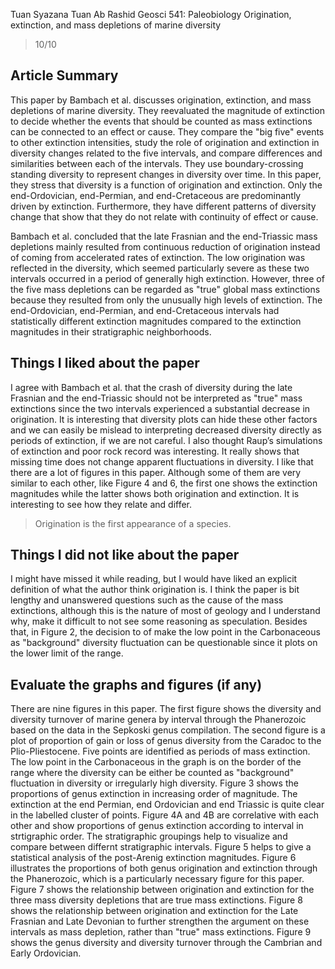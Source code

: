 Tuan Syazana Tuan Ab Rashid
Geosci 541: Paleobiology
Origination, extinction, and mass depletions of marine diversity

> 10/10
 
## Article Summary

This paper by Bambach et al. discusses origination, extinction, and mass depletions of marine diversity. They reevaluated the magnitude of extinction to decide whether the events that should be counted as mass extinctions can be connected to an effect or cause. They compare the "big five" events to other extinction intensities, study the role of origination and extinction in diversity changes related to the five intervals, and compare differences and similarities between each of the intervals. They use boundary-crossing standing diversity to represent changes in diversity over time. In this paper, they stress that diversity is a function of origination and extinction. Only the end-Ordovician, end-Permian, and end-Cretaceous are predominantly driven by extinction. Furthermore, they have different patterns of diversity change that show that they do not relate with continuity of effect or cause. 

Bambach et al. concluded that the late Frasnian and the end-Triassic mass depletions mainly resulted from continuous reduction of origination instead of coming from accelerated rates of extinction. The low origination was reflected in the diversity, which seemed particularly severe as these two intervals occurred in a period of generally high extinction. However, three of the five mass depletions can be regarded as "true" global mass extinctions because they resulted from only the unusually high levels of extinction. The end-Ordovician, end-Permian, and end-Cretaceous intervals had statistically different extinction magnitudes compared to the extinction magnitudes in their stratigraphic neighborhoods. 

## Things I liked about the paper
      
I agree with Bambach et al. that the crash of diversity during the late Frasnian and the end-Triassic should not be interpreted as "true" mass extinctions since the two intervals experienced a substantial decrease in origination. It is interesting that diversity plots can hide these other factors and we can easily be mislead to interpreting decreased diversity directly as periods of extinction, if we are not careful. I also thought Raup’s simulations of extinction and poor rock record was interesting. It really shows that missing time does not change apparent fluctuations in diversity. I like that there are a lot of figures in this paper. Although some of them are very similar to each other, like Figure 4 and 6, the first one shows the extinction magnitudes while the latter shows both origination and extinction. It is interesting to see how they relate and differ.

> Origination is the first appearance of a species.

## Things I did not like about the paper

I might have missed it while reading, but I would have liked an explicit definition of what the author think origination is. I think the paper is bit lengthy and unanswered questions such as the cause of the mass extinctions, although this is the nature of most of geology and I understand why, make it difficult to not see some reasoning as speculation. Besides that, in Figure 2, the decision to of make the low point in the Carbonaceous as "background" diversity fluctuation can be questionable since it plots on the lower limit of the range. 

## Evaluate the graphs and figures (if any)

There are nine figures in this paper. The first figure shows the diversity and diversity turnover of marine genera by interval through the Phanerozoic based on the data in the Sepkoski genus compilation. The second figure is a plot of proportion of gain or loss of genus diversity from the Caradoc to the Plio-Pliestocene. Five points are identified as periods of mass extinction. The low point in the Carbonaceous in the graph is on the border of the range where the diversity can be either be counted as "background" fluctuation in diversity or irregularly high diversity. Figure 3 shows the proportions of genus extinction in increasing order of magnitude. The extinction at the end Permian, end Ordovician and end Triassic is quite clear in the labelled cluster of points. Figure 4A and 4B are correlative with each other and show proportions of genus extinction according to interval in strtigraphic order. The stratigraphic groupings help to visualize and compare between differnt stratigraphic intervals. Figure 5 helps to give a statistical analysis of the post-Arenig extinction magnitudes. Figure 6 illustrates the proportions of both genus origination and extinction through the Phanerozoic, which is a particularly necessary figure for this paper. Figure 7 shows the relationship between origination and extinction for the three mass diversity depletions that are true mass extinctions. Figure 8 shows the relationship between origination and extinction for the Late Frasnian and Late Devonian to further strengthen the argument on these intervals as mass depletion, rather than "true" mass extinctions. Figure 9 shows the genus diversity and diversity turnover through the Cambrian and Early Ordovician. 
